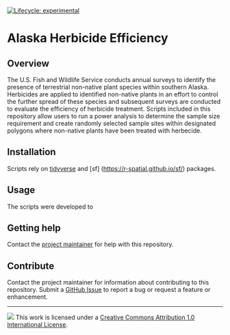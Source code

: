 <!-- badges: start -->

<!-- For more info: https://usethis.r-lib.org/reference/badges.html -->

[![Lifecycle: experimental](https://img.shields.io/badge/lifecycle-experimental-orange.svg)](https://lifecycle.r-lib.org/articles/stages.html#experimental)

<!-- badges: end -->

# Alaska Herbicide Efficiency

## Overview

The U.S. Fish and Wildlife Service conducts annual surveys to identify the presence of terrestrial non-native plant species within southern Alaska. Herbicides are applied to identified non-native plants in an effort to control the further spread of these species and subsequent surveys are conducted to evaluate the efficiency of herbicide treatment. Scripts included in this repository allow users to run a power analysis to determine the sample size requirement and create randomly selected sample sites within designated polygons where non-native plants have been treated with herbecide.

## Installation

Scripts rely on [tidyverse](https://www.tidyverse.org/) and [sf] (https://r-spatial.github.io/sf/) packages.

## Usage

The scripts were developed to 

## Getting help

Contact the [project maintainer](emailto:jonah_withers@fws.gov) for help with this repository. 

## Contribute

Contact the project maintainer for information about contributing to this repository. Submit a [GitHub Issue](https://github.com/USFWS/ak-herbicide-efficiency/issues) to report a bug or request a feature or enhancement.

-----

![](https://i.creativecommons.org/l/by/4.0/88x31.png) This work is
licensed under a [Creative Commons Attribution 1.0 International
License](https://creativecommons.org/licenses/by/1.0/).

